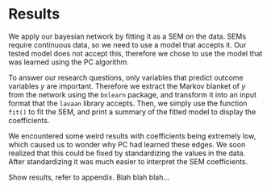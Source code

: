 # Results
We apply our bayesian network by fitting it as a SEM on the data. SEMs require
continuous data, so we need to use a model that accepts it. Our tested model
does not accept this, therefore we chose to use the model that was learned 
using the PC algorithm.

To answer our research questions, only variables that predict outcome variables
_y_ are important. Therefore we extract the Markov blanket of _y_ from the
network using the `bnlearn` package, and transform it into an input format that
the `lavaan` library accepts. Then, we simply use the function `fit()` to fit
the SEM, and print a summary of the fitted model to display the coefficients.

We encountered some weird results with coefficients being extremely low, which
caused us to wonder why PC had learned these edges. We soon realized that this
could be fixed by standardizing the values in the data. After standardizing it
was much easier to interpret the SEM coefficients.

Show results, refer to appendix.
Blah blah blah...
